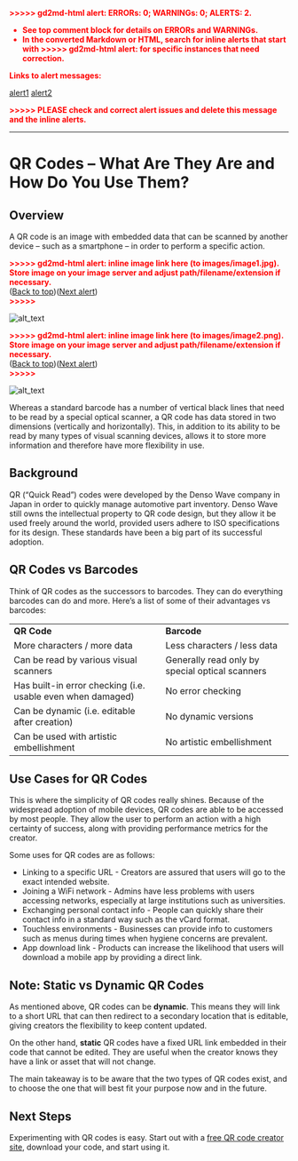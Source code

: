 
<p style="color: red; font-weight: bold">>>>>>  gd2md-html alert:  ERRORs: 0; WARNINGs: 0; ALERTS: 2.</p>
<ul style="color: red; font-weight: bold"><li>See top comment block for details on ERRORs and WARNINGs. <li>In the converted Markdown or HTML, search for inline alerts that start with >>>>>  gd2md-html alert:  for specific instances that need correction.</ul>

<p style="color: red; font-weight: bold">Links to alert messages:</p><a href="#gdcalert1">alert1</a>
<a href="#gdcalert2">alert2</a>

<p style="color: red; font-weight: bold">>>>>> PLEASE check and correct alert issues and delete this message and the inline alerts.<hr></p>



# QR Codes – What Are They Are and How Do You Use Them?


## Overview

A QR code is an image with embedded data that can be scanned by another device – such as a smartphone – in order to perform a specific action.



<p id="gdcalert1" ><span style="color: red; font-weight: bold">>>>>>  gd2md-html alert: inline image link here (to images/image1.jpg). Store image on your image server and adjust path/filename/extension if necessary. </span><br>(<a href="#">Back to top</a>)(<a href="#gdcalert2">Next alert</a>)<br><span style="color: red; font-weight: bold">>>>>> </span></p>


![alt_text](images/image1.jpg "image_tooltip")
 

<p id="gdcalert2" ><span style="color: red; font-weight: bold">>>>>>  gd2md-html alert: inline image link here (to images/image2.png). Store image on your image server and adjust path/filename/extension if necessary. </span><br>(<a href="#">Back to top</a>)(<a href="#gdcalert3">Next alert</a>)<br><span style="color: red; font-weight: bold">>>>>> </span></p>


![alt_text](images/image2.png "image_tooltip")


Whereas a standard barcode has a number of vertical black lines that need to be read by a special optical scanner, a QR code has data stored in two dimensions (vertically and horizontally). This, in addition to its ability to be read by many types of visual scanning devices, allows it to store more information and therefore have more flexibility in use.


## Background

QR (“Quick Read”) codes were developed by the Denso Wave company in Japan in order to quickly manage automotive part inventory. Denso Wave still owns the intellectual property to QR code design, but they allow it be used freely around the world, provided users adhere to ISO specifications for its design. These standards have been a big part of its successful adoption.


## QR Codes vs Barcodes

Think of QR codes as the successors to barcodes. They can do everything barcodes can do and more. Here’s a list of some of their advantages vs barcodes:


<table>
  <tr>
   <td><strong>QR Code</strong>
   </td>
   <td><strong>Barcode</strong>
   </td>
  </tr>
  <tr>
   <td>More characters / more data
   </td>
   <td>Less characters / less data
   </td>
  </tr>
  <tr>
   <td>Can be read by various visual scanners
   </td>
   <td>Generally read only by special optical scanners
   </td>
  </tr>
  <tr>
   <td>Has built-in error checking (i.e. usable even when damaged)
   </td>
   <td>No error checking
   </td>
  </tr>
  <tr>
   <td>Can be dynamic (i.e. editable after creation)
   </td>
   <td>No dynamic versions
   </td>
  </tr>
  <tr>
   <td>Can be used with artistic embellishment
   </td>
   <td>No artistic embellishment
   </td>
  </tr>
</table>



## Use Cases for QR Codes

This is where the simplicity of QR codes really shines. Because of the widespread adoption of mobile devices, QR codes are able to be accessed by most people. They allow the user to perform an action with a high certainty of success, along with providing performance metrics for the creator.

Some uses for QR codes are as follows:



* Linking to a specific URL - Creators are assured that users will go to the exact intended website.
* Joining a WiFi network - Admins have less problems with users accessing networks, especially at large institutions such as universities.
* Exchanging personal contact info - People can quickly share their contact info in a standard way such as the vCard format.
* Touchless environments - Businesses can provide info to customers such as menus during times when hygiene concerns are prevalent.
* App download link - Products can increase the likelihood that users will download a mobile app by providing a direct link.


## Note: Static vs Dynamic QR Codes

As mentioned above, QR codes can be **dynamic**. This means they will link to a short URL that can then redirect to a secondary location that is editable, giving creators the flexibility to keep content updated.

On the other hand, **static** QR codes have a fixed URL link embedded in their code that cannot be edited. They are useful when the creator knows they have a link or asset that will not change.

The main takeaway is to be aware that the two types of QR codes exist, and to choose the one that will best fit your purpose now and in the future.


## Next Steps

Experimenting with QR codes is easy. Start out with a [free QR code creator site](https://www.google.com/url?sa=t&rct=j&q=&esrc=s&source=web&cd=&cad=rja&uact=8&ved=2ahUKEwjA_avtvMjyAhWpUt8KHV9zAf4QFnoECDAQAQ&url=https%3A%2F%2Fwww.qr-code-generator.com%2F&usg=AOvVaw2vFFnPpLaJHcZe_OnLZ6UQ), download your code, and start using it.
